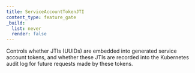 ```yaml
---
title: ServiceAccountTokenJTI
content_type: feature_gate
_build:
  list: never
  render: false
---
```

Controls whether JTIs (UUIDs) are embedded into generated service account tokens,
and whether these JTIs are recorded into the Kubernetes audit log for future requests made by these tokens.
